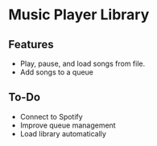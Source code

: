 # Music Player Library

## Features
- Play, pause, and load songs from file.
- Add songs to a queue

## To-Do
- Connect to Spotify
- Improve queue management
- Load library automatically